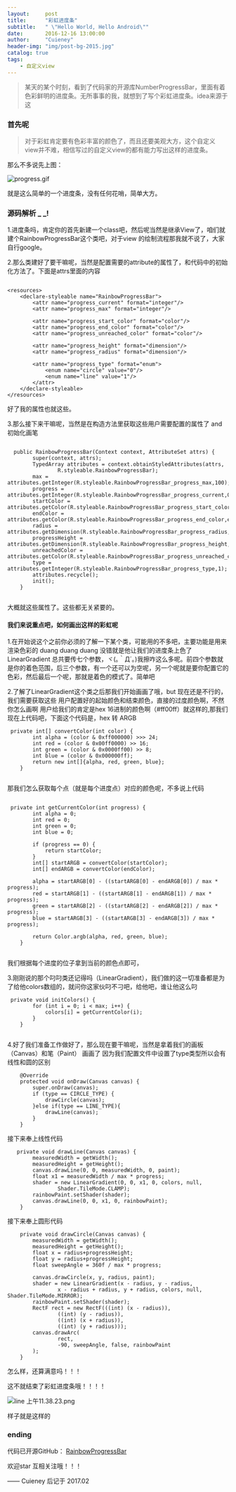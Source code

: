 ```yaml
---
layout:     post
title:      "彩虹进度条"
subtitle:   " \"Hello World, Hello Android\""
date:       2016-12-16 13:00:00
author:     "Cuieney"
header-img: "img/post-bg-2015.jpg"
catalog: true
tags:
    - 自定义view
---
```


> 某天的某个时刻，看到了代码家的开源库NumberProgressBar，里面有着色彩鲜明的进度条。无所事事的我，就想到了写个彩虹进度条。idea来源于这

### 首先呢

> 对于彩虹肯定要有色彩丰富的颜色了，而且还要美观大方，这个自定义view并不难，相信写过的自定义view的都有能力写出这样的进度条。

那么不多说先上图：

![progress.gif](http://upload-images.jianshu.io/upload_images/3415839-fe6132ebe9954508.gif?imageMogr2/auto-orient/strip)

就是这么简单的一个进度条，没有任何花哨，简单大方。

### 源码解析 _ _!

1.进度条吗，肯定你的首先新建一个class吧，然后呢当然是继承View了，咱们就建个RainbowProgressBar这个类吧，对于view 的绘制流程那我就不说了，大家自行google。

2.那么类建好了要干嘛呢，当然是配置需要的attribute的属性了，和代码中的初始化方法了。下面是attrs里面的内容

```

<resources>
    <declare-styleable name="RainbowProgressBar">
        <attr name="progress_current" format="integer"/>
        <attr name="progress_max" format="integer"/>

        <attr name="progress_start_color" format="color"/>
        <attr name="progress_end_color" format="color"/>
        <attr name="progress_unreached_color" format="color"/>

        <attr name="progress_height" format="dimension"/>
        <attr name="progress_radius" format="dimension"/>

        <attr name="progress_type" format="enum">
            <enum name="circle" value="0"/>
            <enum name="line" value="1"/>
        </attr>
    </declare-styleable>
</resources>

```

好了我的属性也就这些。

3.那么接下来干嘛呢，当然是在构造方法里获取这些用户需要配置的属性了
and 初始化画笔

```

  public RainbowProgressBar(Context context, AttributeSet attrs) {
        super(context, attrs);
        TypedArray attributes = context.obtainStyledAttributes(attrs,
                R.styleable.RainbowProgressBar);
        max = attributes.getInteger(R.styleable.RainbowProgressBar_progress_max,100);
        progress = attributes.getInteger(R.styleable.RainbowProgressBar_progress_current,0);
        startColor = attributes.getColor(R.styleable.RainbowProgressBar_progress_start_color,startColor);
        endColor = attributes.getColor(R.styleable.RainbowProgressBar_progress_end_color,endColor);
        radius = attributes.getDimension(R.styleable.RainbowProgressBar_progress_radius,dp2px(35));
        progressHeight = attributes.getDimension(R.styleable.RainbowProgressBar_progress_height,dp2px(5));
        unreachedColor = attributes.getColor(R.styleable.RainbowProgressBar_progress_unreached_color,unreachedColor);
        type = attributes.getInteger(R.styleable.RainbowProgressBar_progress_type,1);
        attributes.recycle();
        init();
    }
    

```

大概就这些属性了。这些都无关紧要的。
#### 我们来说重点吧，如何画出这样的彩虹呢

1.在开始说这个之前你必须的了解一下某个类，可能用的不多吧，主要功能是用来渲染色彩的 duang duang duang 没错就是他让我们的进度条上色了LinearGradient
总共要传七个参数，ヾ(｡｀Д´｡)我擦咋这么多呢。前四个参数就是你的着色范围，后三个参数，有一个还可以为空呢，另一个呢就是要你配置它的色彩，然后最后一个呢，那就是着色的模式了。简单吧

2.了解了LinearGradient这个类之后那我们开始画画了哦，but 现在还是不行的，我们需要获取这些 用户配置好的起始颜色和结束颜色，直接的过度颜色啊，不然你怎么画啊
用户给我们的肯定是hex 16进制的颜色啊（#ff00ff）就这样的,那我们现在上代码吧，下面这个代码是，hex 转 ARGB

```
 private int[] convertColor(int color) {
        int alpha = (color & 0xff000000) >>> 24;
        int red = (color & 0x00ff0000) >> 16;
        int green = (color & 0x0000ff00) >> 8;
        int blue = (color & 0x000000ff);
        return new int[]{alpha, red, green, blue};
    }


```
那我们怎么获取每个点（就是每个进度点）对应的颜色呢，不多说上代码

```

 private int getCurrentColor(int progress) {
        int alpha = 0;
        int red = 0;
        int green = 0;
        int blue = 0;

        if (progress == 0) {
            return startColor;
        }
        int[] startARGB = convertColor(startColor);
        int[] endARGB = convertColor(endColor);

        alpha = startARGB[0] - ((startARGB[0] - endARGB[0]) / max * progress);
        red = startARGB[1] - ((startARGB[1] - endARGB[1]) / max * progress);
        green = startARGB[2] - ((startARGB[2] - endARGB[2]) / max * progress);
        blue = startARGB[3] - ((startARGB[3] - endARGB[3]) / max * progress);

        return Color.argb(alpha, red, green, blue);
    }
        
```

我们根据每个进度的位子拿到当前的颜色点即可，

3.刚刚说的那个叼叼类还记得吗（LinearGradient），我们做的这一切准备都是为了给他colors数组的，就问你这家伙叼不刁吧，给他吧，谁让他这么叼

```
 private void initColors() {
        for (int i = 0; i < max; i++) {
            colors[i] = getCurrentColor(i);
        }
    }


```

4.好了我们准备工作做好了，那么现在要干嘛呢，当然是拿着我们的画板（Canvas）和笔（Paint） 画画了
因为我们配置文件中设置了type类型所以会有线性和圆的区别

```
    @Override
    protected void onDraw(Canvas canvas) {
        super.onDraw(canvas);
        if (type == CIRCLE_TYPE) {
            drawCircle(canvas);
        }else if(type == LINE_TYPE){
            drawLine(canvas);
        }
    }

```
接下来奉上线性代码

```
   private void drawLine(Canvas canvas) {
        measuredWidth = getWidth();
        measuredHeight = getHeight();
        canvas.drawLine(0, 0, measuredWidth, 0, paint);
        float x1 = measuredWidth / max * progress;
        shader = new LinearGradient(0, 0, x1, 0, colors, null,
                Shader.TileMode.CLAMP);
        rainbowPaint.setShader(shader);
        canvas.drawLine(0, 0, x1, 0, rainbowPaint);
    }

```

接下来奉上圆形代码

```
    private void drawCircle(Canvas canvas) {
        measuredWidth = getWidth();
        measuredHeight = getHeight();
        float x = radius+progressHeight;
        float y = radius+progressHeight;
        float sweepAngle = 360f / max * progress;

        canvas.drawCircle(x, y, radius, paint);
        shader = new LinearGradient(x - radius, y - radius,
                x - radius + radius, y + radius, colors, null, Shader.TileMode.MIRROR);
        rainbowPaint.setShader(shader);
        RectF rect = new RectF(((int) (x - radius)),
                ((int) (y - radius)),
                ((int) (x + radius)),
                ((int) (y + radius)));
        canvas.drawArc(
                rect,
                -90, sweepAngle, false, rainbowPaint
        );
    }

```
怎么样，还算满意吗！！！

这不就结束了彩虹进度条哦！！！！

![line 上午11.38.23.png](http://upload-images.jianshu.io/upload_images/3415839-6f4945c3c8cc39a2.png?imageMogr2/auto-orient/strip%7CimageView2/2/w/1240)

样子就是这样的

### ending

代码已开源GitHub： [RainbowProgressBar](https://github.com/Cuieney/RainbowProgressBar )

欢迎star 互相关注哦！！！



—— Cuieney 后记于 2017.02


